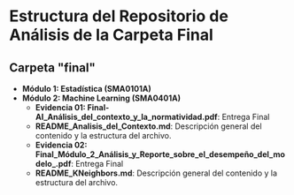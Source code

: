 # Estructura del Repositorio de Análisis de la Carpeta Final

## Carpeta "final"
- **Módulo 1: Estadística (SMA0101A)**
- **Módulo 2: Machine Learning (SMA0401A)**
  - **Evidencia 01: Final-AI_Análisis_del_contexto_y_la_normatividad.pdf**: Entrega Final
  - **README_Analisis_del_Contexto.md**: Descripción general del contenido y la estructura del archivo.
  - **Evidencia 02: Final_Módulo_2_Análisis_y_Reporte_sobre_el_desempeño_del_modelo_.pdf**: Entrega Final
  -  **README_KNeighbors.md**: Descripción general del contenido y la estructura del archivo.



